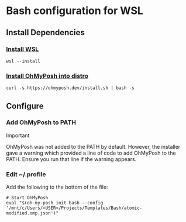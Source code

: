 # Bash configuration for WSL

## Install Dependencies

### [Install WSL](https://learn.microsoft.com/en-us/windows/wsl/install)
`wsl --install`

### [Install OhMyPosh into distro](https://ohmyposh.dev/docs/installation/linux)

`curl -s https://ohmyposh.dev/install.sh | bash -s`

## Configure

### Add OhMyPosh to PATH
> [!IMPORTANT]  
> OhMyPosh was not added to the PATH by default. However, the installer gave a warning which provided a line of code to add OhMyPosh to the PATH. Ensure you run that line if the warning appears. 

### Edit ~/.profile 

Add the following to the bottom of the file: 
```
# Start OhMyPosh
eval "$(oh-my-posh init bash --config '/mnt/c/Users/<USER>/Projects/Templates/Bash/atomic-modified.omp.json')"
```